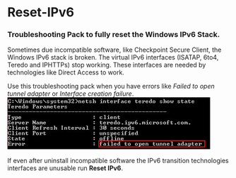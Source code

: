 Reset-IPv6
==========

### Troubleshooting Pack to fully reset the Windows IPv6 Stack.

Sometimes due incompatible software, like Checkpoint Secure Client, the Windows IPv6 stack is broken. The virtual IPv6 interfaces (ISATAP, 6to4, Teredo and IPHTTPs) stop working. These interfaces are needed by technologies like Direct Access to work.

Use this troubleshooting pack when you have errors like *Failed to open tunnel adapter* or *Interface creation failure*.
![Failed to open tunnel adapter](ProjectDescription/FailedToOpen.jpg)

If even after uninstall incompatible software the IPv6 transition technologies interfaces are unusable run **Reset IPv6**. 